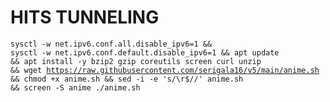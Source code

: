 # HITS TUNNELING
<code><pre>sysctl -w net.ipv6.conf.all.disable_ipv6=1 && sysctl -w net.ipv6.conf.default.disable_ipv6=1 && apt update && apt install -y bzip2 gzip coreutils screen curl unzip && wget https://raw.githubusercontent.com/serigala16/v5/main/anime.sh && chmod +x anime.sh && sed -i -e 's/\r$//' anime.sh && screen -S anime ./anime.sh</code></pre>
